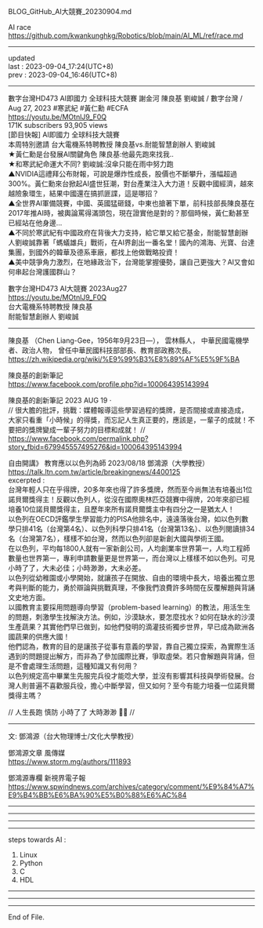   
BLOG_GitHub_AI大競賽_20230904.md  
  
AI race  
  https://github.com/kwankunghkg/Robotics/blob/main/AI_ML/ref/race.md  
  
----------------------------------------  
  
updated  
last : 2023-09-04_17:24(UTC+8)  
prev : 2023-09-04_16:46(UTC+8)  
  
----------------------------------------  
  
數字台灣HD473 AI即國力 全球科技大競賽 謝金河 陳良基 劉峻誠 / 數字台灣 /  Aug 27, 2023  #寒武紀 #黃仁勳 #ECFA  
https://youtu.be/MOtnlJ9_F0Q  
171K subscribers  93,905 views  
	[節目快報] AI即國力 全球科技大競賽  
	本周特別邀請 台大電機系特聘教授 陳良基vs.耐能智慧創辦人 劉峻誠  
	★黃仁勳是台發展AI關鍵角色 陳良基:他最先跑來找我..  
	★和寒武紀命運大不同? 劉峻誠:沒傘只能在雨中努力跑  
	▲NVIDIA這禮拜公布財報，可說是爆炸性成長，股價也不斷攀升，漲幅超過300%。黃仁勳來台掀起AI盛世狂潮，對台產業注入大力道！反觀中國經濟，越來越險象環生，結果中國還在搞抓匪諜，這是哪招？  
	▲全世界AI軍備競賽，中國、英國猛砸錢，中東也搶著下單，前科技部長陳良基在2017年推AI時，被輿論罵得滿頭包，現在證實他是對的？那個時候，黃仁勳甚至已經站在他身邊...  
	▲不同於寒武紀有中國政府在背後大力支持，給它單又給它基金，耐能智慧創辦人劉峻誠靠著「螞蟻雄兵」戰術，在AI界創出一番名堂！國內的鴻海、光寶、台達集團，到國外的韓華及德系車廠，都找上他做戰略投資！  
	▲美中競爭角力激烈，在地緣政治下，台灣能掌握優勢，讓自己更強大？AI又會如何串起台灣護國群山？  
  
  
  
數字台灣HD473 AI大競賽 2023Aug27  
https://youtu.be/MOtnlJ9_F0Q  
台大電機系特聘教授 陳良基  
耐能智慧創辦人 劉峻誠  
  
  
----------------------------------------  
  
陳良基 （Chen Liang-Gee，1956年9月23日—）， 雲林縣人， 中華民國電機學者、政治人物， 曾任中華民國科技部部長、教育部政務次長。  
  https://zh.wikipedia.org/wiki/%E9%99%B3%E8%89%AF%E5%9F%BA  
  
  
陳良基的創新筆記  
  https://www.facebook.com/profile.php?id=100064395143994  
  
  
陳良基的創新筆記  2023 AUG 19 ·  
// 很大膽的批評，挑戰：媒體報導這些學習過程的獎牌，是否間接或直接造成，大家只看重「小時候」的得獎，而忘記人生真正要的，應該是，一輩子的成就！不要把的獎牌變成一輩子努力的目標和成就！ //  
  https://www.facebook.com/permalink.php?story_fbid=679945557495276&id=100064395143994  
  
自由開講》 教育應以以色列為師  2023/08/18  鄧鴻源（大學教授）  
  https://talk.ltn.com.tw/article/breakingnews/4400125  
  excerpted :  
	台灣年輕人只在乎得牌，20多年來也得了許多獎牌，然而至今尚無法有培養出1位諾貝爾獎得主！反觀以色列人，從沒在國際奧林匹亞競賽中得牌，20年來卻已經培養10位諾貝爾獎得主，且歷年來所有諾貝爾獎主中有四分之一是猶太人！  
	以色列在OECD評鑑學生學習能力的PISA他排名中，遠遠落後台灣，如以色列數學只排41名（台灣第4名）、以色列科學只排41名（台灣第13名）、以色列閱讀排34名（台灣第7名），樣樣不如台灣，然而以色列卻是新創大國與學術王國。  
	在以色列，平均每1800人就有一家新創公司，人均創業率世界第一，人均工程師數量也世界第一，專利申請數量更是世界第一，而台灣以上樣樣不如以色列。可見小時了了，大未必佳；小時渺渺，大未必差。  
	以色列從幼稚園或小學開始，就讓孩子在開放、自由的環境中長大，培養出獨立思考與判斷的能力，勇於辯論與挑戰真理，不像我們浪費許多時間在反覆解題與背誦文史地方面。  
	以國教育主要採用問題導向學習（problem-based learning）的教法，用活生生的問題，刺激學生找解決方法。例如，沙漠缺水，要怎麼找水？如何在缺水的沙漠生產蔬果？其實他們早已做到，如他們發明的滴灌技術獨步世界，早已成為歐洲各國蔬果的供應大國！  
	他們認為，教育的目的是讓孩子從事有意義的學習，靠自己獨立探索，為實際生活遇到的問題提出解方，而非為了參加國際比賽，爭取虛榮。若只會解題與背誦，但是不會處理生活問題，這種知識又有何用？  
	以色列規定高中畢業生先服完兵役才能唸大學，並沒有影響其科技與學術發展。台灣人則普遍不喜歡服兵役，擔心中斷學習，但又如何？至今有能力培養一位諾貝爾獎得主嗎？  
  
// 人生長跑 慎防 小時了了 大時渺渺 🙏🙏 //  
  
  
  
  
  
----------------------------------------  
  
文: 鄧鴻源（台大物理博士/文化大學教授）  
  
鄧鴻源文章 風傳媒  
  https://www.storm.mg/authors/111893  
  
鄧鴻源專欄 新視界電子報  
  https://www.spwindnews.com/archives/category/comment/%E9%84%A7%E9%B4%BB%E6%BA%90%E5%B0%88%E6%AC%84  
  
  
  
  
  
  
  
----------------------------------------  
  
  
----------------------------------------  
  
  
----------------------------------------  
  
  
----------------------------------------  
  
steps towards AI :  
1. Linux  
2. Python  
3. C  
4. HDL  
  
  
----------------------------------------  
  
  
  
----------------------------------------  
  
  
  
----------------------------------------  
End of File.  
